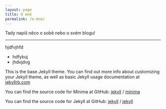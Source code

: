 ```yaml
---
layout: page
title: O mně
permalink: /o-mne/
---
```


Tady napiš něco o sobě nebo o svém blogu!

---
hjdfvjhfd

- hdfykuj
- jhdvjdvg

This is the base Jekyll theme. You can find out more info about customizing your Jekyll theme, as well as basic Jekyll usage documentation at [jekyllrb.com](https://jekyllrb.com/)

You can find the source code for Minima at GitHub:
[jekyll][jekyll-organization] /
[minima](https://github.com/jekyll/minima)

You can find the source code for Jekyll at GitHub:
[jekyll][jekyll-organization] /
[jekyll](https://github.com/jekyll/jekyll)


[jekyll-organization]: https://github.com/jekyll
